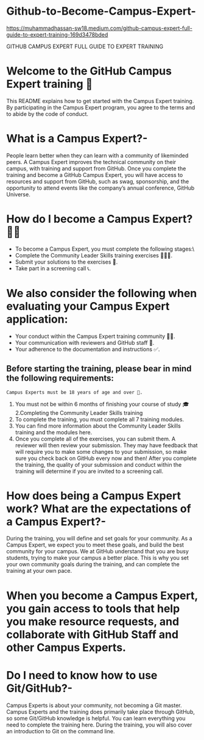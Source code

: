 # Github-to-Become-Campus-Expert-

https://muhammadhassan-sw18.medium.com/github-campus-expert-full-guide-to-expert-training-169d3478bded

GITHUB CAMPUS EXPERT FULL GUIDE TO EXPERT TRAINING


# Welcome to the GitHub Campus Expert training 🚩

This README explains how to get started with the Campus Expert training. By participating in the Campus Expert program, you agree to the terms and to abide by the code of conduct.

# What is a Campus Expert?-

People learn better when they can learn with a community of likeminded peers. A Campus Expert improves the technical community on their campus, with training and support from GitHub. Once you complete the training and become a GitHub Campus Expert, you will have access to resources and support from GitHub, such as swag, sponsorship, and the opportunity to attend events like the company’s annual conference, GitHub Universe.

# How do I become a Campus Expert? 🙋🏽‍

* To become a Campus Expert, you must complete the following stages:\
* Complete the Community Leader Skills training exercises 👨🏿‍🏫.
* Submit your solutions to the exercises 📝.
* Take part in a screening call 📞.

# We also consider the following when evaluating your Campus Expert application:
* Your conduct within the Campus Expert training community 🙅🏻‍.
* Your communication with reviewers and GitHub staff 💬.
* Your adherence to the documentation and instructions ✅.
 
## Before starting the training, please bear in mind the following requirements:

`Campus Experts must be 18 years of age and over 🚫.`
1. You must not be within 6 months of finishing your course of study 🎓
2.Completing the Community Leader Skills training
3. To complete the training, you must complete all 7 training modules.
4. You can find more information about the Community Leader Skills training and the modules here.
5. Once you complete all of the exercises, you can submit them. A reviewer will then review your submission. They may have feedback that will require you to make some changes to your submission, so make sure you check back on GitHub every now and then! After you complete the training, the quality of your submission and conduct within the training will determine if you are invited to a screening call.

# How does being a Campus Expert work? What are the expectations of a Campus Expert?-

During the training, you will define and set goals for your community. As a Campus Expert, we expect you to meet these goals, and build the best community for your campus. We at GitHub understand that you are busy students, trying to make your campus a better place. This is why you set your own community goals during the training, and can complete the training at your own pace.

# When you become a Campus Expert, you gain access to tools that help you make resource requests, and collaborate with GitHub Staff and other Campus Experts.


# Do I need to know how to use Git/GitHub?-

Campus Experts is about your community, not becoming a Git master. Campus Experts and the training does primarily take place through GitHub, so some Git/GitHub knowledge is helpful. You can learn everything you need to complete the training here. During the training, you will also cover an introduction to Git on the command line.




